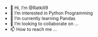 - 👋 Hi, I’m @Ratkill9
- 👀 I’m interested in Python Programming
- 🌱 I’m currently learning Pandas
- 💞️ I’m looking to collaborate on ...
- 📫 How to reach me ...

<!---
Ratkill9/Ratkill9 is a ✨ special ✨ repository because its `README.md` (this file) appears on your GitHub profile.
You can click the Preview link to take a look at your changes.
--->
